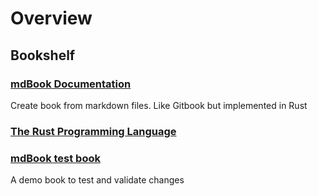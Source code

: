# Overview

## Bookshelf
### [mdBook Documentation](</mdBook/bookshelf/books/mdBook Documentation/index.html>)

Create book from markdown files. Like Gitbook but implemented in Rust
### [The Rust Programming Language](</mdBook/bookshelf/books/The Rust Programming Language/index.html>)


### [mdBook test book](</mdBook/bookshelf/books/mdBook test book/index.html>)

A demo book to test and validate changes
